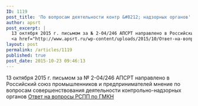 ```yaml
---
ID: 1119
post_title: 'По вопросам деятельности контр &#8212; надзорных органов'
author: apsrt
post_excerpt: |
  13 октября 2015 г. письмом за № 2-04/246 АПСРТ направлено в Российский союз промышленников и предпринимателей мнение по вопросам совершенствования деятельности контрольно-надзорных органов
  <a href="http://www.apsrt.ru/wp-content/uploads/2015/10/Ответ-на-вопросы-РСПП-по-ГМКН.pdf">Ответ на вопросы РСПП по ГМКН</a>
layout: post
permalink: /articles/1119
published: true
post_date: 2015-10-23 09:46:13
---
```

13 октября 2015 г. письмом за № 2-04/246 АПСРТ направлено в Российский союз промышленников и предпринимателей мнение по вопросам совершенствования деятельности контрольно-надзорных органов
<a href="http://www.apsrt.ru/wp-content/uploads/2015/10/Ответ-на-вопросы-РСПП-по-ГМКН.pdf">Ответ на вопросы РСПП по ГМКН</a>